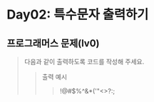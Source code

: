# Day02: 특수문자 출력하기
## 프로그래머스 문제(lv0)
> 다음과 같이 출력하도록 코드를 작성해 주세요.
>
> > 출력 예시
> > >!@#$%^&*(\'"<>?:;
> >